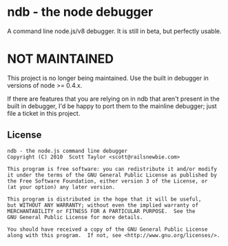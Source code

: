 
# ndb - the node debugger

A command line node.js/v8 debugger.  It is still in beta, but perfectly usable.

# NOT MAINTAINED

This project is no longer being maintained.  Use the built in debugger in versions of node >= 0.4.x.

If there are features that you are relying on in ndb that aren't present in the built in debugger, I'd be happy to port them to the mainline debugger; just file a ticket in this project.

## License

    ndb - the node.js command line debugger
    Copyright (C) 2010  Scott Taylor <scott@railsnewbie.com>

    This program is free software: you can redistribute it and/or modify
    it under the terms of the GNU General Public License as published by
    the Free Software Foundation, either version 3 of the License, or
    (at your option) any later version.

    This program is distributed in the hope that it will be useful,
    but WITHOUT ANY WARRANTY; without even the implied warranty of
    MERCHANTABILITY or FITNESS FOR A PARTICULAR PURPOSE.  See the
    GNU General Public License for more details.

    You should have received a copy of the GNU General Public License
    along with this program.  If not, see <http://www.gnu.org/licenses/>.
